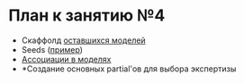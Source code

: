 План к занятию №4
=================

* Скаффолд [оставшихся моделей](lab4/models.md)
* Seeds ([пример](lab4/seeds.md))
* [Ассоциации в моделях](http://rusrails.ru/active-record-associations)
* *Создание основных partial'ов для выбора экспертизы
